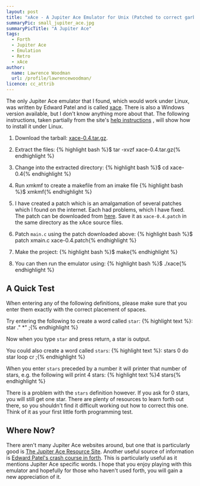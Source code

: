 ```yaml
---
layout: post
title: "xAce - A Jupiter Ace Emulator for Unix (Patched to correct garbled display)"
summaryPic: small_jupiter_ace.jpg
summaryPicTitle: "A Jupiter Ace"
tags:
  - Forth
  - Jupiter Ace
  - Emulation
  - Retro
  - xAce
author:
  name: Lawrence Woodman
  url: /profile/lawrencewoodman/
licence: cc_attrib
---
```

The only Jupiter Ace emulator that I found, which would work under Linux, was written by Edward Patel and is called <a href="http://hem.passagen.se/tiletech/ace.htm">xace</a>.  There is also a Windows version available, but I don't know anything more about that.  The following instructions, taken partially from the site's [help instructions](http://hem.passagen.se/tiletech/ace.txt)
, will show how to install it under Linux.

1.  Download the tarball: <a href="http://hem.passagen.se/tiletech/xace-0.4.tar.gz">xace-0.4.tar.gz</a>.
2.  Extract the files:
    {% highlight bash %}$ tar -xvzf xace-0.4.tar.gz{% endhighlight %}
3.  Change into the extracted directory:
    {% highlight bash %}$ cd xace-0.4{% endhighlight %}
4.  Run xmkmf to create a makefile from an imake file
    {% highlight bash %}$ xmkmf{% endhighlight %}
5.  I have created a patch which is an amalgamation of several patches which I found on the internet.  Each had problems, which I have fixed.  The patch can be downloaded from <a href="/downloads/xace-0.4.patch">here</a>.  Save it as `xace-0.4.patch` in the same directory as the xAce source files.
6.  Patch `main.c` using the patch downloaded above:
    {% highlight bash %}$  patch xmain.c xace-0.4.patch{% endhighlight %}

7.  Make the project:
    {% highlight bash %}$ make{% endhighlight %}

8.  You can then run the emulator using:
    {% highlight bash %}$ ./xace{% endhighlight %}

## A Quick Test
When entering any of the following definitions, please make sure that you enter them exactly with the correct placement of spaces.

Try entering the following to create a word called `star`:
{% highlight text %}: star ." *" ;{% endhighlight %}

Now when you type `star` and press return, a star is output.

You could also create a word called `stars`:
{% highlight text %}: stars 0 do star loop cr ;{% endhighlight %}

When you enter `stars` preceded by a number it will printer that number of stars, e.g. the following will print 4 stars:
{% highlight text %}4 stars{% endhighlight %}

There is a problem with the `stars` definition however.  If you ask for 0 stars, you will still get one star.  There are plenty of resources to learn forth out there, so you shouldn't find it difficult working out how to correct this one.  Think of it as your first little forth programming test.

## Where Now?
There aren't many Jupiter Ace websites around, but one that is particularly good is <a href="http://www.jupiter-ace.co.uk/">The Jupiter Ace Resource Site</a>.  Another useful source of information is <a href="http://hem.passagen.se/tiletech/forth.htm">Edward Patel's crash course in forth</a>.  This is particularly useful as it mentions Jupiter Ace specific words.  I hope that you enjoy playing with this emulator and hopefully for those who haven't used forth, you will gain a new appreciation of it.

